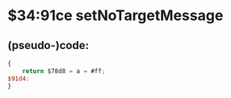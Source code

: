 ﻿
# $34:91ce setNoTargetMessage

<summary></summary>

## (pseudo-)code:
```js
{
	return $78d8 = a = #ff;
$91d4:
}
```



